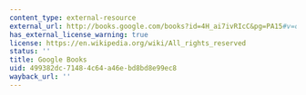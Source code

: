 ```yaml
---
content_type: external-resource
external_url: http://books.google.com/books?id=4H_ai7ivRIcC&pg=PA15#v=onepage
has_external_license_warning: true
license: https://en.wikipedia.org/wiki/All_rights_reserved
status: ''
title: Google Books
uid: 499382dc-7148-4c64-a46e-bd8bd8e99ec8
wayback_url: ''
---
```

